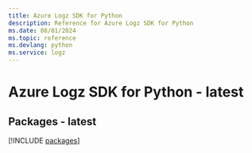 ```yaml
---
title: Azure Logz SDK for Python
description: Reference for Azure Logz SDK for Python
ms.date: 08/01/2024
ms.topic: reference
ms.devlang: python
ms.service: logz
---
```

# Azure Logz SDK for Python - latest
## Packages - latest
[!INCLUDE [packages](logz-index.md)]